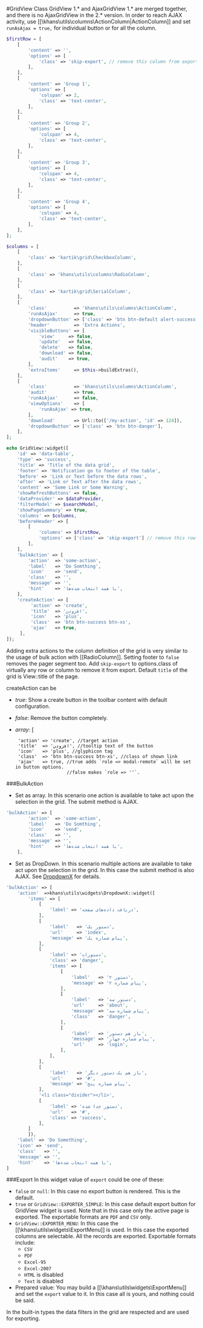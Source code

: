 #GridView Class
GridView 1.* and AjaxGridView 1.* are merged together, and there is no AjaxGridView in the 2.* version.
In order to reach AJAX activity, use [[\khans\utils\columns\ActionColumn|ActionColumn]] and set `runAsAjax = true,` for
individual button or for all the column. 

```php
$firstRow = [
    [
        'content' => '',
        'options' => [
            'class' => 'skip-export', // remove this column from export
        ],
    ],
    [
        'content' => 'Group 1',
        'options' => [
            'colspan' => 2,
            'class' => 'text-center',
        ],
    ],
    [
        'content' => 'Group 2',
        'options' => [
            'colspan' => 4,
            'class' => 'text-center',
        ],
    ],
    [
        'content' => 'Group 3',
        'options' => [
            'colspan' => 4,
            'class' => 'text-center',
        ],
    ],
    [
        'content' => 'Group 4',
        'options' => [
            'colspan' => 4,
            'class' => 'text-center',
        ],
    ],
];

$columns = [
    [
        'class' => 'kartik\grid\CheckboxColumn',
    ],
    [
        'class' => 'khans\utils\columns\RadioColumn',
    ],
    [
        'class' => 'kartik\grid\SerialColumn',
    ],
    [
        'class'          => 'khans\utils\columns\ActionColumn',
        'runAsAjax'      => true,
        'dropdownButton' => ['class' => 'btn btn-default alert-success', 'label' => 'GoOn'],
        'header'         => 'Extra Actions',
        'visibleButtons' => [
            'view'     => false,
            'update'   => false,
            'delete'   => false,
            'download' => false,
            'audit'    => true,
        ],
        'extraItems'     => $this->buildExtras(),
    ],
    [
        'class'          => 'khans\utils\columns\ActionColumn',
        'audit'          => true,
        'runAsAjax'      => false,
        'viewOptions'    => [
            'runAsAjax' => true,
        ],
        'download'       => Url::to(['/my-action', 'id' => 124]),
        'dropdownButton' => ['class' => 'btn btn-danger'],
    ],
];

echo GridView::widget([
    'id' => 'data-table',
    'type' => 'success',
    'title' => 'Title of the data grid',
    'footer' => 'Notification go to footer of the table',
    'before' => 'Link or Text before the data rows',
    'after' => 'Link or Text after the data rows',
    'content' => 'Some Link or Some Warning',
    'showRefreshButtons' => false,
    'dataProvider' => $dataProvider,
    'filterModel' => $searchModel,
    'showPageSummary' => true,
    'columns' => $columns,
    'beforeHeader' => [
        [
            'columns' => $firstRow,
            'options' => ['class' => 'skip-export'] // remove this row from export
        ],
    ],
    'bulkAction' => [
        'action'  => 'some-action',
        'label'   => 'Do Somthing',
        'icon'    => 'send',
        'class'   => '',
        'message' => '',
        'hint'    => 'با همه انتخاب شده‌ها',
    ],
    'createAction' => [
         'action' => 'create',
         'title'  => 'افزودن',
         'icon'   => 'plus',
         'class'  => 'btn btn-success btn-xs',
         'ajax'   => true,
     ],
]);
```
Adding extra actions to the column definition of the grid is very similar to the usage of bulk action with [[RadioColumn]].
Setting footer to `false` removes the pager segment too.
Add `skip-export` to options.class of virtually any row or column to remove it from export.
Default `title` of the grid is View::title of the page.

createAction can be
 + _true_: Show a create button in the toolbar content with default configuration.
 + _false_: Remove the button completely.
 + _array_: [
 
        'action' => 'create', //target action
        'title'  => 'افزودن', //tooltip text of the button
        'icon'   => 'plus', //glyphicon tag
        'class'  => 'btn btn-success btn-xs', //class of shown link
        'ajax'   => true, //true adds `role => modal-remote` will be set in button options.
                          //false makes `role => ''`.

###BulkAction
+ Set as array. In this scenario one action is available to take act upon the selection in the grid. The submit method is AJAX.
```php
'bulkAction' => [
        'action'  => 'some-action',
        'label'   => 'Do Somthing',
        'icon'    => 'send',
        'class'   => '',
        'message' => '',
        'hint'    => 'با همه انتخاب شده‌ها',
    ],
```
+ Set as DropDown. In this scenario multiple actions are available to take act upon the selection in the grid.
In this case the submit method is also AJAX. See [DropdownX](widgets-dropdown.md) for details.
```php
'bulkAction' => [
    'action'  =>khans\utils\widgets\DropdownX::widget([
        'items' => [
            [
                'label' => 'دریافت داده‌های صفحه',
            ],
            [
                'label'   => 'دستور یک',
                'url'     => 'index',
                'message' => 'پیام شماره یک',
            ],
            [
                'label' => 'دستورات',
                'class' => 'danger',
                'items' => [
                    [
                        'label'   => 'دستور ۲',
                        'message' => 'پیام شماره ۲',
                    ],
                    [
                        'label'   => 'دستور سه',
                        'url'     => 'about',
                        'message' => 'پیام شماره سه',
                        'class'   => 'danger',
                    ],
                    [
                        'label'   => 'باز هم دستور',
                        'message' => 'پیام شماره چهار',
                        'url'     => 'login',
                    ],
                ],
            ],
            [
                'label'   => 'باز هم یک دستور دیگر',
                'url'     => '#',
                'message' => 'پیام شماره پنج',
            ],
            '<li class="divider"></li>',
            [
                'label' => 'دستور جدا شده',
                'url'   => '#',
                'class' => 'success',
            ],
        ]
        ]),
    'label' => 'Do Something',
    'icon' => 'send',
    'class'   => '',
    'message' => '',
    'hint'    => 'با همه انتخاب شده‌ها',
]
```

###Export
In this widget value of `export` could be one of these:
+ `false` or `null`: In this case no export button is rendered. This is the default.
+ `true` or `GridView::EXPORTER_SIMPLE`: In this case default export button for GridView widget is used.
Note that in this case only the active page is exported. The exportable formats are `PDF` and `CSV` only.
+ `GridView::EXPORTER_MENU`: In this case the [[\khans\utils\widgets\ExportMenu]] is used. 
In this case the exported columns are selectable. All the records are exported. Exportable formats include:
  - `CSV`
  - `PDF`
  - `Excel-95`
  - `Excel-2007`
  - `HTML` is disabled
  - `Text` is disabled
+ Prepared value: You may build a [[\khans\utils\widgets\ExportMenu]] and set the `export` value to it. 
In this case all is yours, and nothing could be said.

In the built-in types the data filters in the grid are respected and are used for exporting.
